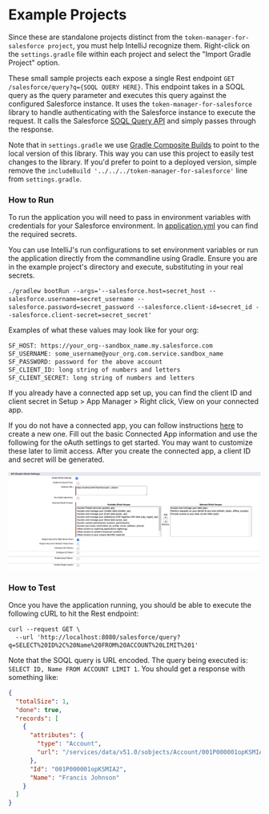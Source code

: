 # Example Projects

Since these are standalone projects distinct from the `token-manager-for-salesforce project`, you must help IntelliJ recognize them. Right-click on the `settings.gradle` file within each project and select the "Import Gradle Project" option.

These small sample projects each expose a single Rest endpoint `GET /salesforce/query?q={SOQL QUERY HERE}`. This endpoint takes in a SOQL query as the query parameter and executes this query against the configured Salesforce instance. It uses the `token-manager-for-salesforce` library to handle authenticating with the Salesforce instance to execute the request. It calls the Salesforce [SOQL Query API](https://developer.salesforce.com/docs/atlas.en-us.api_rest.meta/api_rest/dome_query.htm) and simply passes through the response.

Note that in `settings.gradle` we use [Gradle Composite Builds](https://docs.gradle.org/current/userguide/composite_builds.html) to point to the local version of this library. This way you can use this project to easily test changes to the library. If you'd prefer to point to a deployed version, simple remove the `includeBuild '../../../token-manager-for-salesforce'` line from `settings.gradle`.

### How to Run

To run the application you will need to pass in environment variables with credentials for your Salesforce environment. In [application.yml](webflux-example/src/main/resources/application.yml) you can find the required secrets.

You can use IntelliJ's run configurations to set environment variables or run the application directly from the commandline using Gradle. Ensure you are in the example project's directory and execute, substituting in your real secrets.

```shell
./gradlew bootRun --args='--salesforce.host=secret_host --salesforce.username=secret_username --salesforce.password=secret_password --salesforce.client-id=secret_id --salesforce.client-secret=secret_secret'
```

Examples of what these values may look like for your org:

```
SF_HOST: https://your_org--sandbox_name.my.salesforce.com
SF_USERNAME: some_username@your_org.com.service.sandbox_name
SF_PASSWORD: password for the above account
SF_CLIENT_ID: long string of numbers and letters
SF_CLIENT_SECRET: long string of numbers and letters
```

If you already have a connected app set up, you can find the client ID and client secret in Setup > App Manager > Right click, View on your connected app.

If you do not have a connected app, you can follow instructions [here](https://help.salesforce.com/articleView?id=sf.connected_app_create_api_integration.htm&type=5) to create a new one. Fill out the basic Connected App information and use the following for the oAuth settings to get started. You may want to customize these later to limit access. After you create the connected app, a client ID and secret will be generated.

![Connected App oAuth Settings](media/connected_app_oauth_settings.png)

### How to Test

Once you have the application running, you should be able to execute the following cURL to hit the Rest endpoint:

```shell
curl --request GET \
  --url 'http://localhost:8080/salesforce/query?q=SELECT%20ID%2C%20Name%20FROM%20ACCOUNT%20LIMIT%201'
```

Note that the SOQL query is URL encoded. The query being executed is: `SELECT ID, Name FROM ACCOUNT LIMIT 1`. You should get a response with something like:

```json
{
  "totalSize": 1,
  "done": true,
  "records": [
    {
      "attributes": {
        "type": "Account",
        "url": "/services/data/v51.0/sobjects/Account/001P000001opKSMIA2"
      },
      "Id": "001P000001opKSMIA2",
      "Name": "Francis Johnson"
    }
  ]
}
```
